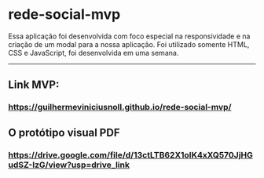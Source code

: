 # rede-social-mvp

Essa aplicação foi desenvolvida com foco especial na responsividade e na criação de um modal para a nossa aplicação. Foi utilizado somente HTML, CSS e JavaScript, foi desenvolvida em uma semana.

***

## Link MVP:

### https://guilhermeviniciusnoll.github.io/rede-social-mvp/

## O protótipo visual PDF

### https://drive.google.com/file/d/13ctLTB62X1oIK4xXQ570JjHGudSZ-IzG/view?usp=drive_link
